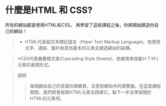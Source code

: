 # 什麼是HTML 和 CSS?

所有的網站都是使用HTML和CSS。
再學習了這些課程之後，你將開始建造你自己的網站！
>* HTML代表超文本標記語言（Htper Text Markup Language)。他使用文字、連結、圖片和其他基本的元素去建造網站的結構。

>*CSS代表層疊樣式表(Cascading Style Sheets)，他被用來改變ＨＴＭＬ元素的表現形式。

>說明
>>每個網站自己的頁面叫做網頁，注意到網站中的瀏覽器。在這堂課程期間，我們將會探索HTML元素去搭建它。點下一步去學習關於HTML的元素吧。
